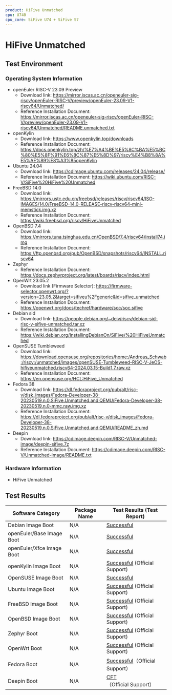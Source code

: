 ```yaml
---
product: HiFive Unmatched
cpu: U740
cpu_core: SiFive U74 + SiFive S7
---
```


# HiFive Unmatched

## Test Environment

### Operating System Information

- openEuler RISC-V 23.09 Preview
    - Download link: https://mirror.iscas.ac.cn/openeuler-sig-riscv/openEuler-RISC-V/preview/openEuler-23.09-V1-riscv64/Unmatched/
    - Reference Installation Document: https://mirror.iscas.ac.cn/openeuler-sig-riscv/openEuler-RISC-V/preview/openEuler-23.09-V1-riscv64/Unmatched/README.unmatched.txt
- openKylin
    - Download link: https://www.openkylin.top/downloads
    - Reference Installation Document: https://docs.openkylin.top/zh/%E7%A4%BE%E5%8C%BA%E5%BC%80%E5%8F%91%E6%8C%87%E5%8D%97/riscv%E4%B8%8A%E5%AE%89%E8%A3%85openKylin
- Ubuntu 24.04
    - Download link: https://cdimage.ubuntu.com/releases/24.04/release/
    - Reference Installation Document: https://wiki.ubuntu.com/RISC-V/SiFive%20HiFive%20Unmatched
- FreeBSD 14.0
    - Download link: https://mirrors.ustc.edu.cn/freebsd/releases/riscv/riscv64/ISO-IMAGES/14.0/FreeBSD-14.0-RELEASE-riscv-riscv64-mini-memstick.img.xz
    - Reference Installation Document: https://wiki.freebsd.org/riscv/HiFiveUnmatched
- OpenBSD 7.4
    - Download link: https://mirrors.tuna.tsinghua.edu.cn/OpenBSD/7.4/riscv64/install74.img
    - Reference Installation Document: https://ftp.openbsd.org/pub/OpenBSD/snapshots/riscv64/INSTALL.riscv64
- Zephyr
    - Reference Installation Document: https://docs.zephyrproject.org/latest/boards/riscv/index.html
- OpenWrt 23.05.2
    - Download link (Firmware Selector): https://firmware-selector.openwrt.org/?version=23.05.2&target=sifiveu%2Fgeneric&id=sifive_unmatched
    - Reference Installation Document: https://openwrt.org/docs/techref/hardware/soc/soc.sifive
- Debian sid
    - Download link: https://people.debian.org/~deiv/riscv/debian-sid-risc-v-sifive-unmatched.tar.xz
    - Reference Installation Document: https://wiki.debian.org/InstallingDebianOn/SiFive/%20HiFiveUnmatched
- OpenSUSE Tumbleweed
    - Download link: https://download.opensuse.org/repositories/home:/Andreas_Schwab:/riscv:/unmatched/images/openSUSE-Tumbleweed-RISC-V-JeOS-hifiveunmatched.riscv64-2024.03.15-Build1.7.raw.xz
    - Reference Installation Document: https://en.opensuse.org/HCL:HiFive_Unmatched
- Fedora 38
    - Download link: https://dl.fedoraproject.org/pub/alt/risc-v/disk_images/Fedora-Developer-38-20230519.n.0.SiFive.Unmatched.and.QEMU/Fedora-Developer-38-20230519.n.0-mmc.raw.img.xz
    - Reference Installation Document: https://dl.fedoraproject.org/pub/alt/risc-v/disk_images/Fedora-Developer-38-20230519.n.0.SiFive.Unmatched.and.QEMU/README_zh.md
- Deepin
    - Download link: https://cdimage.deepin.com/RISC-V/Unmatched-image/deepin-sifive.7z
    - Reference Installation Document: https://cdimage.deepin.com/RISC-V/Unmatched-image/README.txt

### Hardware Information

- HiFive Unmatched

## Test Results

| Software Category         | Package Name | Test Results (Test Report)               |
| ------------------------- | ------------ | ---------------------------------------- |
| Debian Image Boot         | N/A          | [Successful][Debian]                     |
| openEuler/Base Image Boot | N/A          | [Successful][oERV]                       |
| openEuler/Xfce Image Boot | N/A          | [Successful][oERV]                       |
| openKylin Image Boot      | N/A          | [Successful][oK] (Official Support)      |
| OpenSUSE Image Boot       | N/A          | [Successful][SUSE]                       |
| Ubuntu Image Boot         | N/A          | [Successful][Ubuntu] (Official Support)  |
| FreeBSD Image Boot        | N/A          | [Successful][FreeBSD] (Official Support) |
| OpenBSD Image Boot        | N/A          | [Successful][OpenBSD] (Official Support) |
| Zephyr Boot               | N/A          | [Successful][Zephyr] (Official Support)  |
| OpenWrt Boot              | N/A          | [Successful][OpenWrt] (Official Support) |
| Fedora Boot               | N/A          | [Successful][Fedora]（Official Support） |
| Deepin Boot               | N/A          | [CFT][Deepin]（Official Support）        |

[Debian]: ./Debian/README.md
[oERV]: ./openEuler/README.md
[oK]: ./openKylin/README.md
[SUSE]: ./OpenSUSE/README.md
[Ubuntu]: ./Ubuntu/README.md
[FreeBSD]: ./FreeBSD/README.md
[OpenBSD]: ./OpenBSD/README.md
[Zephyr]: ./Zephyr/README.md
[OpenWrt]: ./OpenWrt/README.md
[Fedora]: ./Fedora/README.md
[Deepin]: ./Deepin/README.md
